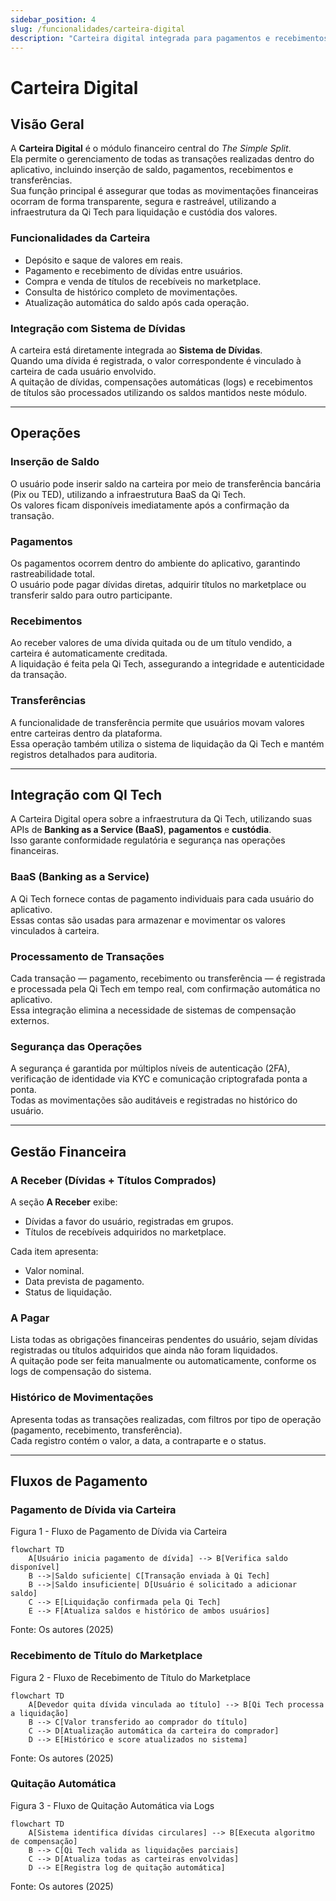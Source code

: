 ```yaml
---
sidebar_position: 4
slug: /funcionalidades/carteira-digital
description: "Carteira digital integrada para pagamentos e recebimentos dentro do app"
---
```


# Carteira Digital

## Visão Geral

A **Carteira Digital** é o módulo financeiro central do *The Simple Split*.  
Ela permite o gerenciamento de todas as transações realizadas dentro do aplicativo, incluindo inserção de saldo, pagamentos, recebimentos e transferências.  
Sua função principal é assegurar que todas as movimentações financeiras ocorram de forma transparente, segura e rastreável, utilizando a infraestrutura da Qi Tech para liquidação e custódia dos valores.

### Funcionalidades da Carteira

- Depósito e saque de valores em reais.  
- Pagamento e recebimento de dívidas entre usuários.  
- Compra e venda de títulos de recebíveis no marketplace.  
- Consulta de histórico completo de movimentações.  
- Atualização automática do saldo após cada operação.  

### Integração com Sistema de Dívidas

A carteira está diretamente integrada ao **Sistema de Dívidas**.  
Quando uma dívida é registrada, o valor correspondente é vinculado à carteira de cada usuário envolvido.  
A quitação de dívidas, compensações automáticas (logs) e recebimentos de títulos são processados utilizando os saldos mantidos neste módulo.

---

## Operações

### Inserção de Saldo

O usuário pode inserir saldo na carteira por meio de transferência bancária (Pix ou TED), utilizando a infraestrutura BaaS da Qi Tech.  
Os valores ficam disponíveis imediatamente após a confirmação da transação.

### Pagamentos

Os pagamentos ocorrem dentro do ambiente do aplicativo, garantindo rastreabilidade total.  
O usuário pode pagar dívidas diretas, adquirir títulos no marketplace ou transferir saldo para outro participante.

### Recebimentos

Ao receber valores de uma dívida quitada ou de um título vendido, a carteira é automaticamente creditada.  
A liquidação é feita pela Qi Tech, assegurando a integridade e autenticidade da transação.

### Transferências

A funcionalidade de transferência permite que usuários movam valores entre carteiras dentro da plataforma.  
Essa operação também utiliza o sistema de liquidação da Qi Tech e mantém registros detalhados para auditoria.

---

## Integração com QI Tech

A Carteira Digital opera sobre a infraestrutura da Qi Tech, utilizando suas APIs de **Banking as a Service (BaaS)**, **pagamentos** e **custódia**.  
Isso garante conformidade regulatória e segurança nas operações financeiras.

### BaaS (Banking as a Service)

A Qi Tech fornece contas de pagamento individuais para cada usuário do aplicativo.  
Essas contas são usadas para armazenar e movimentar os valores vinculados à carteira.

### Processamento de Transações

Cada transação — pagamento, recebimento ou transferência — é registrada e processada pela Qi Tech em tempo real, com confirmação automática no aplicativo.  
Essa integração elimina a necessidade de sistemas de compensação externos.

### Segurança das Operações

A segurança é garantida por múltiplos níveis de autenticação (2FA), verificação de identidade via KYC e comunicação criptografada ponta a ponta.  
Todas as movimentações são auditáveis e registradas no histórico do usuário.

---

## Gestão Financeira

### A Receber (Dívidas + Títulos Comprados)

A seção **A Receber** exibe:
- Dívidas a favor do usuário, registradas em grupos.  
- Títulos de recebíveis adquiridos no marketplace.  

Cada item apresenta:
- Valor nominal.  
- Data prevista de pagamento.  
- Status de liquidação.

### A Pagar

Lista todas as obrigações financeiras pendentes do usuário, sejam dívidas registradas ou títulos adquiridos que ainda não foram liquidados.  
A quitação pode ser feita manualmente ou automaticamente, conforme os logs de compensação do sistema.

### Histórico de Movimentações

Apresenta todas as transações realizadas, com filtros por tipo de operação (pagamento, recebimento, transferência).  
Cada registro contém o valor, a data, a contraparte e o status.

---

## Fluxos de Pagamento

### Pagamento de Dívida via Carteira

<p style={{textAlign: 'center'}}>Figura 1 - Fluxo de Pagamento de Dívida via Carteira</p>

```mermaid
flowchart TD
    A[Usuário inicia pagamento de dívida] --> B[Verifica saldo disponível]
    B -->|Saldo suficiente| C[Transação enviada à Qi Tech]
    B -->|Saldo insuficiente| D[Usuário é solicitado a adicionar saldo]
    C --> E[Liquidação confirmada pela Qi Tech]
    E --> F[Atualiza saldos e histórico de ambos usuários]
```
<p style={{textAlign: 'center'}}>Fonte: Os autores (2025)</p>

### Recebimento de Título do Marketplace

<p style={{textAlign: 'center'}}>Figura 2 - Fluxo de Recebimento de Título do Marketplace</p>

```mermaid
flowchart TD
    A[Devedor quita dívida vinculada ao título] --> B[Qi Tech processa a liquidação]
    B --> C[Valor transferido ao comprador do título]
    C --> D[Atualização automática da carteira do comprador]
    D --> E[Histórico e score atualizados no sistema]
```

<p style={{textAlign: 'center'}}>Fonte: Os autores (2025)</p>

### Quitação Automática

<p style={{textAlign: 'center'}}>Figura 3 - Fluxo de Quitação Automática via Logs</p>

```mermaid
flowchart TD
    A[Sistema identifica dívidas circulares] --> B[Executa algoritmo de compensação]
    B --> C[Qi Tech valida as liquidações parciais]
    C --> D[Atualiza todas as carteiras envolvidas]
    D --> E[Registra log de quitação automática]
```
<p style={{textAlign: 'center'}}>Fonte: Os autores (2025)</p> 

